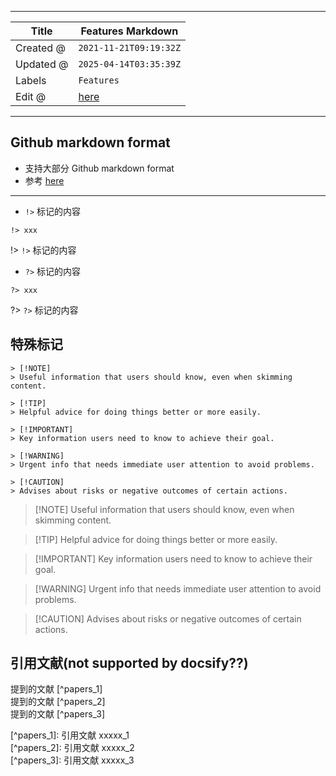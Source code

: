 -----

| Title     | Features Markdown                                   |
| --------- | --------------------------------------------------- |
| Created @ | `2021-11-21T09:19:32Z`                              |
| Updated @ | `2025-04-14T03:35:39Z`                              |
| Labels    | `Features`                                          |
| Edit @    | [here](https://github.com/junxnone/twiki/issues/17) |

-----

## Github markdown format

  - 支持大部分 Github markdown format
  - 参考 [here](https://junxnone.github.io/techwiki/#/Markdown)

-----

  - `!>` 标记的内容

<!-- end list -->

    !> xxx

\!\> `!>` 标记的内容

  - `?>` 标记的内容

<!-- end list -->

    ?> xxx

?\> `?>` 标记的内容

## 特殊标记

    > [!NOTE]
    > Useful information that users should know, even when skimming content.
    
    > [!TIP]
    > Helpful advice for doing things better or more easily.
    
    > [!IMPORTANT]
    > Key information users need to know to achieve their goal.
    
    > [!WARNING]
    > Urgent info that needs immediate user attention to avoid problems.
    
    > [!CAUTION]
    > Advises about risks or negative outcomes of certain actions.

> \[\!NOTE\] Useful information that users should know, even when
> skimming content.

> \[\!TIP\] Helpful advice for doing things better or more easily.

> \[\!IMPORTANT\] Key information users need to know to achieve their
> goal.

> \[\!WARNING\] Urgent info that needs immediate user attention to avoid
> problems.

> \[\!CAUTION\] Advises about risks or negative outcomes of certain
> actions.

## 引用文献(not supported by docsify??)

提到的文献 \[^papers\_1\]  
提到的文献 \[^papers\_2\]  
提到的文献 \[^papers\_3\]

\[^papers\_1\]: 引用文献 xxxxx\_1  
\[^papers\_2\]: 引用文献 xxxxx\_2  
\[^papers\_3\]: 引用文献 xxxxx\_3
